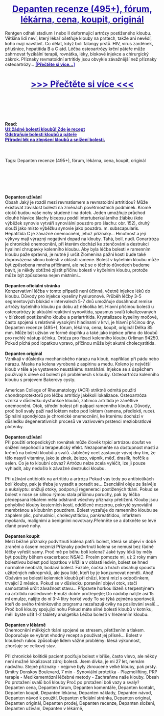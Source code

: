 <h1 style="text-align: center;"><a href="https://rap.zertykama.ru/LSXytF56?sub_id_1=cz-newb-depanten-new1"><strong><span style="color: rgb(38, 17, 169);">Depanten recenze (495+), fórum, lékárna, cena, koupit, originál</span></strong></a></h1>
<p>Rentgen odhalí stadium I nebo II deformující artrózy postiženého kloubu. Většina lidí neví, který lékař ošetřuje klouby na prstech, takže ani nevědí, koho mají navštívit. Co dělat, když bolí falangy prstů. HIV, virus zarděnek, příušnice, hepatitida B a C atd. Léčba osteoartrózy krční páteře může zahrnovat fyzikální terapii, rovnátka, léky, blokové injekce a chirurgický zákrok. Příznaky revmatoidní artritidy jsou obvykle závažnější než příznaky osteoartrózy... <strong><a href="https://rap.zertykama.ru/LSXytF56?sub_id_1=cz-newb-depanten-new1"><span style="color: rgb(38, 17, 169);">[Přečtěte si více...]</span></a></strong></p>
<h1 style="text-align: center;"><a href="https://rap.zertykama.ru/LSXytF56?sub_id_1=cz-newb-depanten-new1"><strong><span style="color: rgb(38, 17, 169);"> >>> Přečtěte si více <<< </span></strong></a></h1>
<br>
<br>
<br>
<br>
<br>
<b>Read:</b><br>
<b><a href="https://rap.zertykama.ru/LSXytF56?sub_id_1=cz-newb-depanten-new1"><span style="color: rgb(38, 17, 169);">Už žádné bolesti kloubů! Zde je recept</span></a></b><br>
<b><a href="https://rap.zertykama.ru/LSXytF56?sub_id_1=cz-newb-depanten-new1"><span style="color: rgb(38, 17, 169);">Odstraňuje bolesti kloubů a páteře</span></a></b><br>
<b><a href="https://rap.zertykama.ru/LSXytF56?sub_id_1=cz-newb-depanten-new1"><span style="color: rgb(38, 17, 169);">Přírodní lék na zlepšení kloubů a snížení bolesti.</span></a></b><br>
<br><br><br>
Tags: Depanten recenze (495+), fórum, lékárna, cena, koupit, originál<br><br><br><br><br><br><br>
<b>Depanten užívání</b><br>
Obsah Jaký je rozdíl mezi revmatismem a revmatoidní artritidou? Může existovat závislost bolesti na změnách povětrnostních podmínek. Kromě otoků budou vaše nohy studené i na dotek. Jeden umožňuje průchod dlouhé hlavice šlachy bicepsu podél intertuberkulárního žlábku (kde výběžek synovie vytváří synoviální pouzdro pro šlachu: obr. 152), druhý slouží jako místo výběžku synovie jako pouzdro. m. subscapularis. Hepatitida C je závažné onemocnění, jehož příznaky... Hmotnost a její výkyvy mají výrazný negativní dopad na klouby. Tahá, bolí, nudí. Gonartróza je chronické onemocnění, při kterém dochází ke ztenčování a destrukci hyalinní chrupavky kolenního kloubu. Aby byla léčba bolesti v ramenním kloubu paže správná, je nutné ji určit.Zlomenina pažní kosti bude také doprovázena silnou bolestí v oblasti ramene. Bolest v kyčelním kloubu může být způsobena mnoha příčinami, ale než se o těchto důvodech budeme bavit, je někdy obtížné zjistit příčinu bolesti v kyčelním kloubu, protože může být způsobena nejen místními...
<br><br>
<b>Depanten oficiální stránka</b><br>
Konzervativní léčba v tomto případě není účinná, včetně injekce léků do kloubu. Důvody pro injekce kyseliny hyaluronové. Průběh léčby 3-5 segmentových blokád v intervalech 5-7 dnů umožňuje dosáhnout remise artrózy kyčelního kloubu po dobu až několika let. Hlavní příčinou bolesti u osteoartrózy je aktuální reaktivní synovitida, spasmus svalů lokalizovaných v blízkosti postiženého kloubu a periartritida. Krystalizace kyseliny močové, často spojená s relativně vysokými hladinami v krvi, je hlavní příčinou dny. Depanten recenze (495+), fórum, lékárna, cena, koupit, originál Délka 85 mm. Může být užíván ve formě doplňku a také jako injekce přímo do kloubů pro rychlý nástup účinku. Ortéza pro fixaci kolenního kloubu Orliman 94250. Pokud píchá pod lopatkou vpravo, příčinou může být akutní cholecystitida.
<br><br>
<b>Depanten originál</b><br>
Vznikají v důsledku mechanického nárazu na kloub, například při pádu nebo nárazu. Maska na kolena vyrobená z aspirinu a medu. Koleno je největší kloub v těle a je vystaveno neustálému namáhání. Injekce se s úspěchem používají k úlevě od bolesti při problémech s klouby. Osteoartróza kolenního kloubu s projevem Bakerovy cysty.
<br><br>
American College of Rheumatology (ACR) striktně odmítá použití chondroprotektorů pro léčbu artritidy jakékoli lokalizace. Osteoartróza vzniká v důsledku dysfunkce kloubů, zatímco artritida je zánětlivé onemocnění. Otok, střední bolest při palpaci ramenního kloubu. Důvody, proč bolí svaly paží nad loktem nebo pod loktem (ramena, předloktí, ruce). Spinální spondylóza je chronické onemocnění, ke kterému dochází v důsledku degenerativních procesů ve vazivovém prstenci meziobratlové ploténky.
<br><br>
<b>Depanten užívání</b><br>
Při použití ortopedických rovnátek může člověk trpící artrózou doufat ve snížení nepohodlí a terapeutický efekt. Nezapomeňte na dostupnost mastí a krémů na bolesti kloubů a svalů. Jablečný ocet zastavuje vývoj dny tím, že tělo nasytí vitamíny, jako je zinek, železo, vápník, měď, draslík, hořčík a selen. Co je to kloubní obvaz? Artrózu nelze zcela vyléčit, lze ji pouze vyhladit, aby nedošlo k závažné destrukci kloubu.
<br><br>
Při užívání antibiotik na artritidu a artrózu Pokud vás tedy po antibiotikách bolí klouby, pak je třeba je vysadit a poradit se... Esenciální oleje ze šalvěje a eukalyptu: snižují otoky, podporují regeneraci postižených tkání. Pokud se bolest v nose se silnou rýmou stala příčinou poruchy, pak by léčba předepsaná lékařem měla odstranit všechny příznaky přetížení. Klouby jsou pohyblivé klouby kosterních kostí, oddělené mezerou, pokryté synoviální membránou a kloubním pouzdrem. Bolest vyzařuje do ramenního kloubu se zápalem plic, pohrudnicí, cholecystitidou, pankreatitidou, infarktem myokardu, maligními a benigními novotvary.Přehněte se a dotkněte se levé dlaně pravé nohy.
<br><br>
<b>Depanten koupit</b><br>
Mezi běžné příznaky podvrtnutí kolena patří: bolest, která se objeví v době zranění a časem nezmizí Příznaky podvrtnutí kolena se nemusí bez řádné léčby vyřešit samy. Proč mě po běhu bolí kolena? Jaké typy léků by měly být použity během exacerbace: NSAID. Prosím pomozte mi, už 2 roky mám bolestivou bolest pod lopatkou v kříži a v oblasti ledvin, bolest se hned normálně neobrátí, bodavá bolest. Fazole, čočka a hrách obsahují spoustu užitečných mikroprvků, ale jsou lidé, kteří by je konzumovat neměli. Ahoj! Obávám se bolesti kolenních kloubů při chůzi, která mizí s odpočinkem, trvající 2 měsíce. Pokud se v důsledku poranění objeví otok, stačí samostatně určit závažnost stavu... Připravte horkou lázeň s terpentýnem na artritidu následovně: Emulzi dobře protřepejte; Do nádoby nalijte asi 15 ml emulze, nalijte do ní 3-4 litry horké vody To se týká zejména sportovců, kteří do svého tréninkového programu nezařazují cviky na posilování svalů... Proč bolí klouby spojující nohu Pokud máte silné bolesti kloubů v kotníku, měli byste užít 1-2 tablety analgetika Léčba bolesti v hlezenním kloubu.
<br><br>
<b>Depanten v lékárně</b><br>
Onemocnění měkkých tkání spojené se stresem, přetížením a tlakem. Doporučuje se vybrat vhodný recept a používat jej přísně... Bolest v kloubech rukou způsobuje lidem vážné problémy: klesá výkonnost, zhoršuje se celkový stav.
<br><br>
Při chronické kolitidě pacient pociťuje bolest v břiše, často vlevo, ale někdy není možné lokalizovat zdroj bolesti. Jsem dívka, je mi 27 let, nemám nadváhu. Stejné příznaky - nejprve byly zkroucené velké klouby, pak prsty. Dmitry Donskoy Boulevard, 7 min - Synoviální protetika - Plazmolifting, PRP terapie - Medikamentózní léčebné metody - Zachraňme naše klouby. Obsah Po protažení svalů bolí klouby Proč po protažení bolí vazy a svaly?
Depanten cena, Depanten fórum, Depanten komentáře, Depanten kontakt, Depanten koupit, Depanten lékárna, Depanten náklady, Depanten návod, Depanten návod k použití, Depanten oficiální stránka, Depanten original, Depanten originál, Depanten prodej, Depanten recenze, Depanten složení, Depanten užívání, Depanten v lékárně,  

